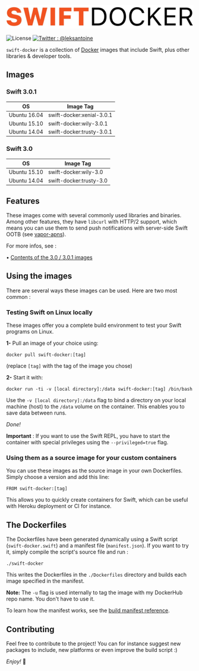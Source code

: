 ![swift-docker](assets/logo.jpg)

![License](https://img.shields.io/badge/Licence-MIT-000000.svg)
[![Twitter : @leksantoine](https://img.shields.io/badge/Twitter-%40leksantoine-6C7A89.svg)](https://twitter.com/leksantoine)

`swift-docker` is a collection of [Docker](https://docker.com/) images that include Swift, plus other libraries & developer tools.

## Images

### Swift 3.0.1

| OS           | Image Tag                 |
|--------------|---------------------------|
| Ubuntu 16.04 | swift-docker:xenial-3.0.1 |
| Ubuntu 15.10 | swift-docker:wily-3.0.1   |
| Ubuntu 14.04 | swift-docker:trusty-3.0.1 |

### Swift 3.0

| OS           | Image Tag               |
|--------------|-------------------------|
| Ubuntu 15.10 | swift-docker:wily-3.0   |
| Ubuntu 14.04 | swift-docker:trusty-3.0 |

## Features

These images come with several commonly used libraries and binaries. Among other features, they have `libcurl` with HTTP/2 support, which means you can use them to send push notifications with server-side Swift OOTB (see [vapor-apns](https://github.com/matthijs2704/vapor-apns)).

For more infos, see :

• [Contents of the 3.0 / 3.0.1 images](docs/1.0-RN.md)

## Using the images

There are several ways these images can be used. Here are two most common :

### Testing Swift on Linux locally

These images offer you a complete build environment to test your Swift programs on Linux.

**1-** Pull an image of your choice using:

```
docker pull swift-docker:[tag]
```

(replace `[tag]` with the tag of the image you chose)

**2-** Start it with:

```
docker run -ti -v [local directory]:/data swift-docker:[tag] /bin/bash
```

Use the `-v [local directory]:/data` flag to bind a directory on your local machine (host) to the `/data` volume on the container. This enables you to save data between runs.

_Done!_

**Important** : If you want to use the Swift REPL, you have to start the container with special privileges using the `--privileged=true` flag.

### Using them as a source image for your custom containers

You can use these images as the source image in your own Dockerfiles. Simply choose a version and add this line:

```
FROM swift-docker:[tag]
```

This allows you to quickly create containers for Swift, which can be useful with Heroku deployment or CI for instance.

## The Dockerfiles

The Dockerfiles have been generated dynamically using a Swift script (`swift-docker.swift`) and a manifest file (`manifest.json`). 
If you want to try it, simply compile the script's source file and run :

```
./swift-docker
```

This writes the Dockerfiles in the `./Dockerfiles` directory and builds each image specified in the manifest.

**Note:** The `-u` flag is used internally to tag the image with my DockerHub repo name. You don't have to use it.

To learn how the manifest works, see the [build manifest reference](docs/Manifest.md).

## Contributing

Feel free to contribute to the project! You can for instance suggest new packages to include, new platforms or even improve the build script :)

_Enjoy!_ 🐳